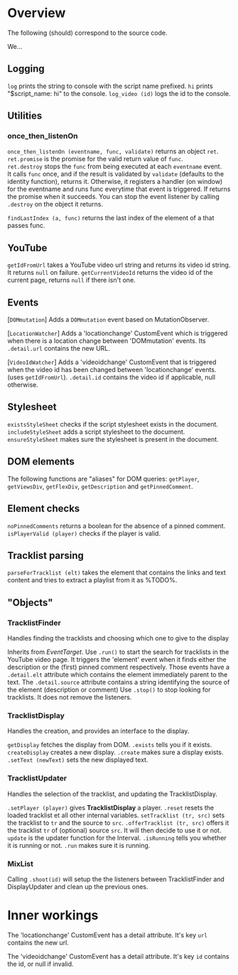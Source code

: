 # Overview

The following (should) correspond to the source code.

We…

## Logging

`log` prints the string to console with the script name prefixed.
`hi` prints "$script_name: hi" to the console.
`log_video (id)` logs the id  to the console.

## Utilities

### once_then_listenOn

`once_then_listenOn (eventname, func, validate)` returns an object `ret`.  
`ret.promise` is the promise for the valid return value of `func`.  
`ret.destroy` stops the `func` from being executed at each `eventname` event.  
It calls `func` once, and if the result is validated by `validate` (defaults to the identity function), returns it. Otherwise, it registers a handler (on window) for the eventname and runs func everytime that event is triggered. If returns the promise when it succeeds.
You can stop the event listener by calling `.destroy` on the object it returns.

`findLastIndex (a, func)` returns the last index of the element of a that passes func.

## YouTube

`getIdFromUrl` takes a YouTube video url string and returns its video id string. It returns `null` on failure.
`getCurrentVideoId` returns the video id of the current page, returns `null` if there isn't one.

## Events

[`DOMmutation`]
Adds a `DOMmutation` event based on MutationObserver.

[`LocationWatcher`]
Adds a 'locationchange' CustomEvent which is triggered when there is a location change between 'DOMmutation' events. Its `.detail.url` contains the new URL.


[`VideoIdWatcher`]
Adds a 'videoidchange' CustomEvent that is triggered when the video id has been changed between 'locationchange' events. (uses `getIdFromUrl`). `.detail.id` contains the video id if applicable, null otherwise.

## Stylesheet

`existsStyleSheet` checks if the script stylesheet exists in the document.
`includeStyleSheet` adds a script stylesheet to the document.
`ensureStyleSheet` makes sure the stylesheet is present in the document.

## DOM elements

The following functions are "aliases" for DOM queries: `getPlayer`, `getViewsDiv`, `getFlexDiv`, `getDescription` and `getPinnedComment`.

## Element checks

`noPinnedComments` returns a boolean for the absence of a pinned comment.
`isPlayerValid (player)` checks if the player is valid.

## Tracklist parsing

`parseForTracklist (elt)` takes the element that contains the links and text content and tries to extract a playlist from it as %TODO%.

## "Objects"

### TracklistFinder

Handles finding the tracklists and choosing which one to give to the display

Inherits from *EventTarget*.
Use `.run()` to start the search for tracklists in the YouTube video page.
It triggers the 'element' event when it finds either the description or the (first) pinned comment respectively. Those events have a `.detail.elt` attribute which contains the element immediately parent to the text. The `.detail.source` attribute contains a string identifying the source of the element (description or comment)
Use `.stop()` to stop looking for tracklists. It does not remove the listeners.

### TracklistDisplay

Handles the creation, and provides an interface to the display.

`getDisplay` fetches the display from DOM.
`.exists` tells you if it exists.
`createDisplay` creates a new display.
`.create` makes sure a display exists.
`.setText (newText)` sets the new displayed text.

### TracklistUpdater

Handles the selection of the tracklist, and updating the TracklistDisplay.

`.setPlayer (player)` gives **TracklistDisplay** a player.
`.reset` resets the loaded tracklist et all other internal variables.
`setTracklist (tr, src)` sets the tracklist to `tr` and the source to `src`.
`.offerTracklist (tr, src)` offers it the tracklist `tr` of (optional) source `src`. It will then decide to use it or not.
`update` is the updater function for the Interval.
`.isRunning` tells you whether it is running or not.
`.run` makes sure it is running.

### MixList

Calling `.shoot(id)` will setup the the listeners between TracklistFinder and DisplayUpdater and clean up the previous ones.

# Inner workings

The 'locationchange' CustomEvent has a detail attribute. It's key `url` contains the new url.

The 'videoidchange' CustomEvent has a detail attribute. It's key `id` contains the id, or null if invalid.
